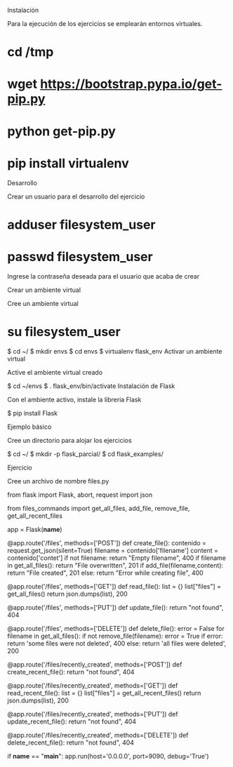 Instalación

Para la ejecución de los ejercicios se emplearán entornos virtuales.

# cd /tmp
# wget https://bootstrap.pypa.io/get-pip.py
# python get-pip.py
# pip install virtualenv
Desarrollo

Crear un usuario para el desarrollo del ejercicio
# adduser filesystem_user
# passwd filesystem_user

Ingrese la contraseña deseada para el usuario que acaba de crear

Crear un ambiente virtual

Cree un ambiente virtual

# su filesystem_user
$ cd ~/
$ mkdir envs
$ cd envs
$ virtualenv flask_env
Activar un ambiente virtual

Active el ambiente virtual creado

$ cd ~/envs
$ . flask_env/bin/activate
Instalación de Flask

Con el ambiente activo, instale la libreria Flask

$ pip install Flask

Ejemplo básico

Cree un directorio para alojar los ejercicios

$ cd ~/
$ mkdir -p flask_parcial/
$ cd flask_examples/

Ejercicio

Cree un archivo de nombre files.py

from flask import Flask, abort, request
import json

from files_commands import get_all_files, add_file, remove_file, get_all_recent_files

app = Flask(__name__)

@app.route('/files', methods=['POST'])
def create_file():
  contenido = request.get_json(silent=True)
  filename = contenido['filename']
  content = contenido['contet']
  if not filename:
    return "Empty filename", 400
  if filename in get_all_files():
    return "File overwritten", 201
  if add_file(filename,content):
    return "File created", 201
  else:
    return "Error while creating file", 400

@app.route('/files', methods=['GET'])
def read_file():
  list = {}
  list["files"] = get_all_files()
  return json.dumps(list), 200

@app.route('/files', methods=['PUT'])
def update_file():
  return "not found", 404
  
@app.route('/files', methods=['DELETE'])
def delete_file():
  error = False
  for filename in get_all_files():
    if not remove_file(filename):
      error = True
  if error:
    return 'some files were not deleted', 400
  else:
    return 'all files were deleted', 200

@app.route('/files/recently_created', methods=['POST'])
def create_recent_file():
  return "not found", 404
  
@app.route('/files/recently_created', methods=['GET'])
def read_recent_file():
  list = {}
  list["files"] = get_all_recent_files()
  return json.dumps(list), 200
  
@app.route('/files/recently_created', methods=['PUT'])
def update_recent_file():
  return "not found", 404
  
@app.route('/files/recently_created', methods=['DELETE'])
def delete_recent_file():
  return "not found", 404

if __name__ == "__main__":
  app.run(host='0.0.0.0', port=9090, debug='True')
  

